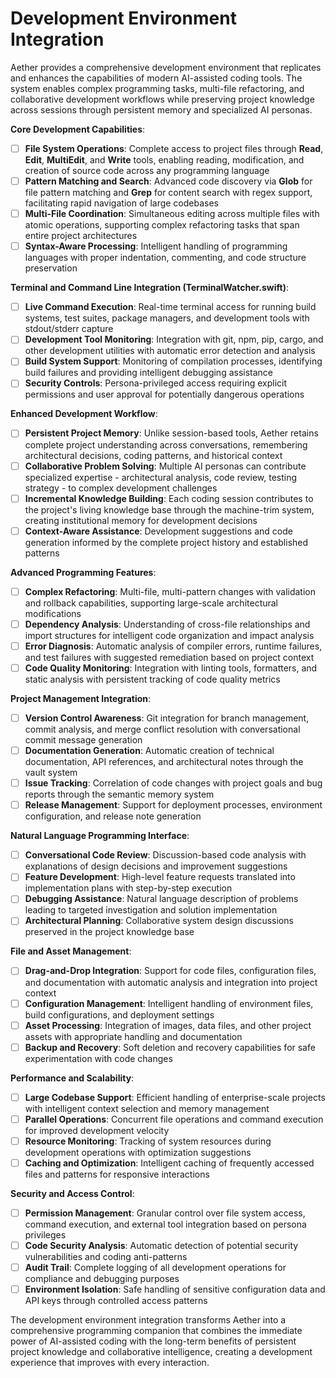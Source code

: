 # Development Environment Integration

Aether provides a comprehensive development environment that replicates and enhances the capabilities of modern AI-assisted coding tools. The system enables complex programming tasks, multi-file refactoring, and collaborative development workflows while preserving project knowledge across sessions through persistent memory and specialized AI personas.

**Core Development Capabilities**:
- [ ] **File System Operations**: Complete access to project files through **Read**, **Edit**, **MultiEdit**, and **Write** tools, enabling reading, modification, and creation of source code across any programming language
- [ ] **Pattern Matching and Search**: Advanced code discovery via **Glob** for file pattern matching and **Grep** for content search with regex support, facilitating rapid navigation of large codebases
- [ ] **Multi-File Coordination**: Simultaneous editing across multiple files with atomic operations, supporting complex refactoring tasks that span entire project architectures
- [ ] **Syntax-Aware Processing**: Intelligent handling of programming languages with proper indentation, commenting, and code structure preservation

**Terminal and Command Line Integration (TerminalWatcher.swift)**:
- [ ] **Live Command Execution**: Real-time terminal access for running build systems, test suites, package managers, and development tools with stdout/stderr capture
- [ ] **Development Tool Monitoring**: Integration with git, npm, pip, cargo, and other development utilities with automatic error detection and analysis
- [ ] **Build System Support**: Monitoring of compilation processes, identifying build failures and providing intelligent debugging assistance
- [ ] **Security Controls**: Persona-privileged access requiring explicit permissions and user approval for potentially dangerous operations

**Enhanced Development Workflow**:
- [ ] **Persistent Project Memory**: Unlike session-based tools, Aether retains complete project understanding across conversations, remembering architectural decisions, coding patterns, and historical context
- [ ] **Collaborative Problem Solving**: Multiple AI personas can contribute specialized expertise - architectural analysis, code review, testing strategy - to complex development challenges
- [ ] **Incremental Knowledge Building**: Each coding session contributes to the project's living knowledge base through the machine-trim system, creating institutional memory for development decisions
- [ ] **Context-Aware Assistance**: Development suggestions and code generation informed by the complete project history and established patterns

**Advanced Programming Features**:
- [ ] **Complex Refactoring**: Multi-file, multi-pattern changes with validation and rollback capabilities, supporting large-scale architectural modifications
- [ ] **Dependency Analysis**: Understanding of cross-file relationships and import structures for intelligent code organization and impact analysis
- [ ] **Error Diagnosis**: Automatic analysis of compiler errors, runtime failures, and test failures with suggested remediation based on project context
- [ ] **Code Quality Monitoring**: Integration with linting tools, formatters, and static analysis with persistent tracking of code quality metrics

**Project Management Integration**:
- [ ] **Version Control Awareness**: Git integration for branch management, commit analysis, and merge conflict resolution with conversational commit message generation
- [ ] **Documentation Generation**: Automatic creation of technical documentation, API references, and architectural notes through the vault system
- [ ] **Issue Tracking**: Correlation of code changes with project goals and bug reports through the semantic memory system
- [ ] **Release Management**: Support for deployment processes, environment configuration, and release note generation

**Natural Language Programming Interface**:
- [ ] **Conversational Code Review**: Discussion-based code analysis with explanations of design decisions and improvement suggestions
- [ ] **Feature Development**: High-level feature requests translated into implementation plans with step-by-step execution
- [ ] **Debugging Assistance**: Natural language description of problems leading to targeted investigation and solution implementation
- [ ] **Architectural Planning**: Collaborative system design discussions preserved in the project knowledge base

**File and Asset Management**:
- [ ] **Drag-and-Drop Integration**: Support for code files, configuration files, and documentation with automatic analysis and integration into project context
- [ ] **Configuration Management**: Intelligent handling of environment files, build configurations, and deployment settings
- [ ] **Asset Processing**: Integration of images, data files, and other project assets with appropriate handling and documentation
- [ ] **Backup and Recovery**: Soft deletion and recovery capabilities for safe experimentation with code changes

**Performance and Scalability**:
- [ ] **Large Codebase Support**: Efficient handling of enterprise-scale projects with intelligent context selection and memory management
- [ ] **Parallel Operations**: Concurrent file operations and command execution for improved development velocity
- [ ] **Resource Monitoring**: Tracking of system resources during development operations with optimization suggestions
- [ ] **Caching and Optimization**: Intelligent caching of frequently accessed files and patterns for responsive interactions

**Security and Access Control**:
- [ ] **Permission Management**: Granular control over file system access, command execution, and external tool integration based on persona privileges
- [ ] **Code Security Analysis**: Automatic detection of potential security vulnerabilities and coding anti-patterns
- [ ] **Audit Trail**: Complete logging of all development operations for compliance and debugging purposes
- [ ] **Environment Isolation**: Safe handling of sensitive configuration data and API keys through controlled access patterns

The development environment integration transforms Aether into a comprehensive programming companion that combines the immediate power of AI-assisted coding with the long-term benefits of persistent project knowledge and collaborative intelligence, creating a development experience that improves with every interaction.